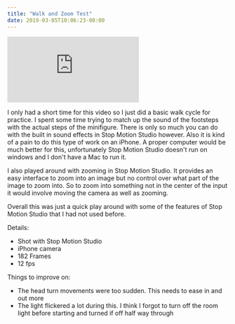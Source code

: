 ```yaml
---
title: "Walk and Zoom Test"
date: 2019-03-05T10:06:23-08:00
---
```


<!--more-->

<div class="youtube-responsive-container">
<iframe  src="https://www.youtube.com/embed/Hd_AkH3I9Ik" frameborder="0" allow="accelerometer; autoplay; encrypted-media; gyroscope; picture-in-picture" allowfullscreen></iframe></div>

I only had a short time for this video so I just did a basic walk cycle for practice. I spent some time trying to match up the sound of the footsteps with the actual steps of the minifigure. There is only so much you can do with the built in sound effects in Stop Motion Studio however. Also it is kind of a pain to do this type of work on an iPhone. A proper computer would be much better for this, unfortunately Stop Motion Studio doesn't run on windows and I don't have a Mac to run it.

I also played around with zooming in Stop Motion Studio. It provides an easy interface to zoom into an image but no control over what part of the image to zoom into. So to zoom into something not in the center of the input it would involve moving the camera as well as zooming.


Overall this was just a quick play around with some of the features of Stop Motion Studio that I had not used before.


Details:

* Shot with Stop Motion Studio
* iPhone camera
* 182 Frames
* 12 fps

Things to improve on:

* The head turn movements were too sudden. This needs to ease in and out more
* The light flickered a lot during this. I think I forgot to turn off the room light before starting and turned if off half way through
